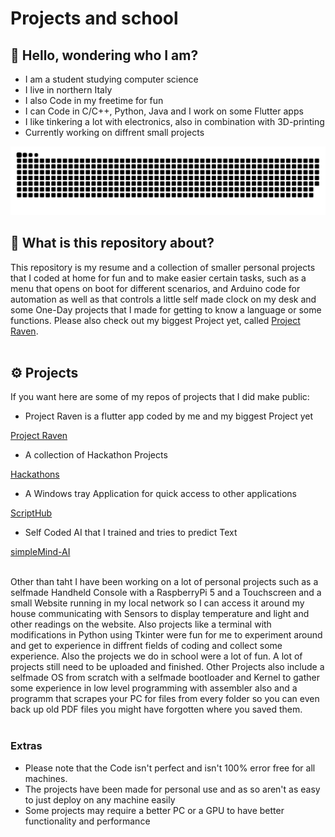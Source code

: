 # Projects and school


## 👋 Hello, wondering who I am?
- I am a student studying computer science
- I live in northern Italy
- I also Code in my freetime for fun
- I can Code in C/C++, Python, Java and I work on some Flutter apps
- I like tinkering a lot with electronics, also in combination with 3D-printing
- Currently working on diffrent small projects

![GitHub Snake](./personal/z-OtherSmallExperiments/ProfileSnake.svg)


## 📌 What is this repository about?
This repository is my resume and a collection of smaller personal projects that I coded at home for fun and to make easier certain tasks, such as a menu that opens on boot for different scenarios, and Arduino code for automation as well as that controls a little self made clock on my desk and some One-Day projects that I made for getting to know a language or some functions. Please also check out my biggest Project yet, called [Project Raven](https://github.com/Le0nyx/Project-Raven).
<br>
<br>
## ⚙️ Projects

If you want here are some of my repos of projects that I did make public:

- Project Raven is a flutter app coded by me and my biggest Project yet

[Project Raven](https://github.com/Le0nyx/Project-Raven)

- A collection of Hackathon Projects

[Hackathons](https://github.com/Le0nyx/Hackathons)

- A Windows tray Application for quick access to other applications

[ScriptHub](https://github.com/Le0nyx/ScriptHub)

- Self Coded AI that I trained and tries to predict Text

[simpleMind-AI](https://github.com/Le0nyx/simpleMind-AI)


<br>
Other than taht I have been working on a lot of personal projects such as a selfmade Handheld Console with a RaspberryPi 5 and a Touchscreen and a small Website running in my local network so I can access it around my house communicating with Sensors to display temperature and light and other readings on the website. Also projects like a terminal with modifications in Python using Tkinter were fun for me to experiment around and get to experience in diffrent fields of coding and collect some experience. Also the projects we do in school were a lot of fun. A lot of projects still need to be uploaded and finished. Other Projects also include a selfmade OS from scratch with a selfmade bootloader and Kernel to gather some experience in low level programming with assembler also and a programm that scrapes your PC for files from every folder so you can even back up old PDF files you might have forgotten where you saved them.
<br>
<br>

### Extras
- Please note that the Code isn't perfect and isn't 100% error free for all machines. 
- The projects have been made for personal use and as so aren't as easy to just deploy on any machine easily
- Some projects may require a better PC or a GPU to have better functionality and performance
